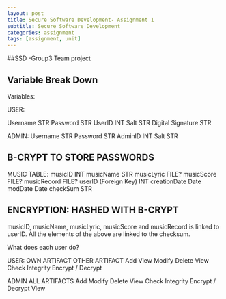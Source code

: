 ```yaml
---
layout: post
title: Secure Software Development- Assignment 1
subtitle: Secure Software Development
categories: assignment
tags: [assignment, unit]
---
```


##SSD -Group3 Team project 
<H2> Variable Break Down</H2>

<p>Variables:</p>
<p>USER:</p>
<p>
Username	STR
Password	STR
UserID	INT
Salt	STR
Digital Signature	STR
</p>
<p>ADMIN:
Username	STR
Password	STR
AdminID	INT
Salt	STR
</p>
<H2>B-CRYPT TO STORE PASSWORDS</H2>

<p>MUSIC TABLE:
musicID	INT
musicName	STR
musicLyric	FILE?
musicScore	FILE?
musicRecord	FILE?
userID (Foreign Key)	INT
creationDate	Date
modDate	Date
checkSum	STR
</p>	

<H2>ENCRYPTION: HASHED WITH B-CRYPT</H2>
<p>musicID, musicName, musicLyric, musicScore and musicRecord is linked to userID.
All the elements of the above are linked to the checksum. </p>

<p>What does each user do?</p>
<p>USER:
OWN ARTIFACT	OTHER ARTIFACT
Add	View
Modify	
Delete	
View	
Check Integrity 	
Encrypt / Decrypt</p>	
	

<p>ADMIN
ALL ARTIFACTS
Add
Modify
Delete
View
Check Integrity 
Encrypt / Decrypt
View

</p>